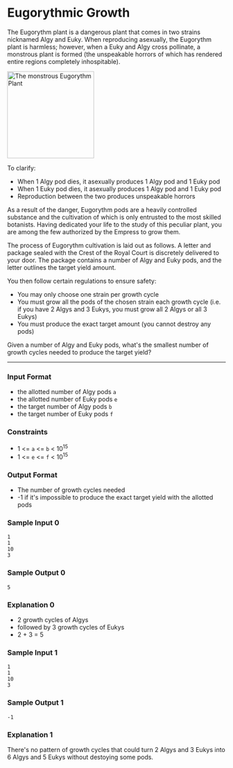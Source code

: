 # Eugorythmic Growth

The Eugorythm plant is a dangerous plant that comes in two strains nicknamed
Algy and Euky. When reproducing asexually, the Eugorythm
plant is harmless; however, when a Euky and Algy cross pollinate,
a monstrous plant is formed (the unspeakable horrors of which has rendered entire regions
completely inhospitable).

<img src="http://1.bp.blogspot.com/_NLbk7actvks/S9gMHrc8lrI/AAAAAAAAAfY/EfCgjQY840U/s1600/Predatory+Vine+2.jpg" alt="The monstrous Eugorythm Plant" style="width: 200px;"/>

To clarify:

- When 1 Algy pod dies, it asexually produces 1 Algy pod and 1 Euky pod
- When 1 Euky pod dies, it asexually produces 1 Algy pod and 1 Euky pod
- Reproduction between the two produces unspeakable horrors

As a result of the danger, Eugorythm pods are a heavily controlled substance
and the cultivation of which is only entrusted to the most skilled botanists.
Having dedicated your life to the study of this peculiar plant, you are among
the few authorized by the Empress to grow them.

The process of Eugorythm cultivation is laid out as follows. A letter and package
sealed with the Crest of the Royal Court is discretely delivered to your door. The
package contains a number of Algy and Euky pods, and the letter outlines the target
yield amount.

You then follow certain regulations to ensure safety:

- You may only choose one strain per growth cycle
- You must grow all the pods of the chosen strain each growth cycle (i.e. if you
  have 2 Algys and 3 Eukys, you must grow all 2 Algys or all 3 Eukys)
- You must produce the exact target amount (you cannot destroy any pods)

Given a number of Algy and Euky pods, what's the smallest number of growth cycles
needed to produce the target yield?

------------

### Input Format

- the allotted number of Algy pods `a`
- the allotted number of Euky pods `e`
- the target number of Algy pods `b`
- the target number of Euky pods `f`

### Constraints

- 1 <= `a` <= `b` < 10<sup>15</sup>
- 1 <= `e` <= `f` < 10<sup>15</sup>

### Output Format

- The number of growth cycles needed
- -1 if it's impossible to produce the exact target yield with the allotted pods

### Sample Input 0

    1
    1
    10
    3

### Sample Output 0

    5

### Explanation 0

- 2 growth cycles of Algys
- followed by 3 growth cycles of Eukys
- 2 + 3 = 5

### Sample Input 1

    1
    1
    10
    3

### Sample Output 1

    -1

### Explanation 1

There's no pattern of growth cycles that could turn 2 Algys and 3 Eukys into
6 Algys and 5 Eukys without destoying some pods.
